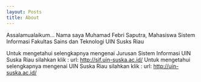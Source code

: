 ```yaml
---
layout: Posts
title: About
---
```

Assalamualaikum...
Nama saya Muhamad Febri Saputra, Mahasiswa Sistem Informasi Fakultas Sains dan Teknologi UIN Susks Riau

Untuk mengetahui selengkapnya mengenai Jurusan Sistem Informasi UIN Suska Riau silahkan klik : url: http://sif.uin-suska.ac.id/
Untuk mengetahui selengkapnya mengenai UIN Suska Riau silahkan klik : url: http://uin-suska.ac.id/


